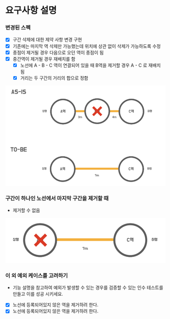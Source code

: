 # 요구사항 설명
### 변경된 스펙
- [x] 구간 삭제에 대한 제약 사항 변경 구현
- [x] 기존에는 마지막 역 삭제만 가능했는데 위치에 상관 없이 삭제가 가능하도록 수정
- [x] 종점이 제거될 경우 다음으로 오던 역이 종점이 됨
- [x] 중간역이 제거될 경우 재배치를 함
  - [x] 노선에 A - B - C 역이 연결되어 있을 때 B역을 제거할 경우 A - C 로 재배치 됨
  - [x] 거리는 두 구간의 거리의 합으로 정함

![변경사항](images/313ff374.png)

### 구간이 하나인 노선에서 마지막 구간을 제거할 때
- 제거할 수 없음

![변경사항_1](images/77b3dbec.png)

### 이 외 예외 케이스를 고려하기
- 기능 설명을 참고하여 예외가 발생할 수 있는 경우를 검증할 수 있는 인수 테스트를 만들고 이를 성공 시키세요.
- [x] 노선에 등록되어있지 않은 역을 제거하려 한다.
- [x] 노선에 등록되어있지 않은 역을 제거하려 한다.
